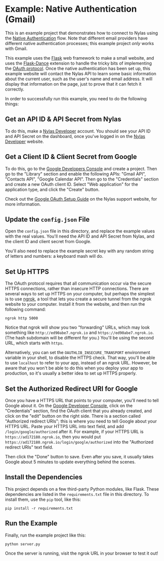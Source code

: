 # Example: Native Authentication (Gmail)

This is an example project that demonstrates how to connect to Nylas using the
[Native Authentication](https://docs.nylas.com/reference#native-authentication-1)
flow. Note that different email providers have different native authentication
processes; this example project *only* works with Gmail.

This example uses the [Flask](http://flask.pocoo.org/) web framework to make
a small website, and uses the [Flask-Dance](http://flask-dance.rtfd.org/)
extension to handle the tricky bits of implementing the
[OAuth protocol](https://oauth.net/).
Once the native authentication has been set up, this example website will contact
the Nylas API to learn some basic information about the current user,
such as the user's name and email address. It will display that information
on the page, just to prove that it can fetch it correctly.

In order to successfully run this example, you need to do the following things:

## Get an API ID & API Secret from Nylas

To do this, make a [Nylas Developer](https://developer.nylas.com/) account.
You should see your API ID and API Secret on the dashboard, once you've logged
in on the [Nylas Developer](https://developer.nylas.com/) website.

## Get a Client ID & Client Secret from Google

To do this, go to the
[Google Developers Console](https://console.developers.google.com)
and create a project. Then go to the "Library" section and enable the
following APIs: "Gmail API", "Contacts API", "Google Calendar API".
Then go to the "Credentials" section and create a new OAuth client ID.
Select "Web application" for the application type, and click the "Create"
button.

Check out the
[Google OAuth Setup Guide](https://support.nylas.com/hc/en-us/articles/222176307)
on the Nylas support website, for more information.

## Update the `config.json` File

Open the `config.json` file in this directory, and replace the example
values with the real values. You'll need the API ID and API Secret from Nylas,
and the client ID and client secret from Google.

You'll also need to replace the example secret key with
any random string of letters and numbers: a keyboard mash will do.

## Set Up HTTPS

The OAuth protocol requires that all communication occur via the secure HTTPS
connections, rather than insecure HTTP connections. There are several ways
to set up HTTPS on your computer, but perhaps the simplest is to use
[ngrok](https://ngrok.com), a tool that lets you create a secure tunnel
from the ngrok website to your computer. Install it from the website, and
then run the following command:

```
ngrok http 5000
```

Notice that ngrok will show you two "forwarding" URLs, which may look something
like `http://ed90abe7.ngrok.io` and `https://ed90abe7.ngrok.io`. (The hash
subdomain will be different for you.) You'll be using the second URL, which
starts with `https`.

Alternatively, you can set the `OAUTHLIB_INSECURE_TRANSPORT` environment
variable in your shell, to disable the HTTPS check. That way, you'll be
able to use `localhost` to refer to your app, instead of an ngrok URL.
However, be aware that you won't be able to do this when you deploy
your app to production, so it's usually a better idea to set up HTTPS properly.

## Set the Authorized Redirect URI for Google

Once you have a HTTPS URL that points to your computer, you'll need to tell
Google about it. On the
[Google Developer Console](https://console.developers.google.com),
click on the "Credentials" section, find the OAuth client that you
already created, and click on the "edit" button on the right side.
There is a section called "Authorized redirect URIs"; this is where
you need to tell Google about your HTTPS URL.
Paste your HTTPS URL into text field, and add `/login/google/authorized`
after it. For example, if your HTTPS URL is `https://ad172180.ngrok.io`, then
you would put `https://ad172180.ngrok.io/login/google/authorized` into
the "Authorized redirect URIs" text field.

Then click the "Done" button to save. Even after you save, it usually takes
Google about 5 minutes to update everything behind the scenes.

## Install the Dependencies

This project depends on a few third-party Python modules, like Flask.
These dependencies are listed in the `requirements.txt` file in this directory.
To install them, use the `pip` tool, like this:

```
pip install -r requirements.txt
```

## Run the Example

Finally, run the example project like this:

```
python server.py
```

Once the server is running, visit the ngrok URL in your browser to test it out!
